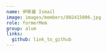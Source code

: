 ```yaml
---
name: 伊斯曼 Ismail 
image: images/members/802415006.jpg 
role: formerMem
group: alum
links:
  github: link_to_github 
---
```

